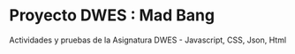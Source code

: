 # Proyecto DWES : Mad Bang
Actividades y pruebas de la Asignatura DWES - Javascript, CSS, Json, Html
